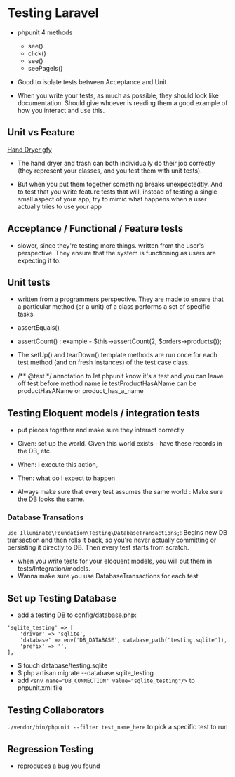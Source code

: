 # Testing Laravel

- phpunit 4 methods
    - see()
    - click()
    - see()
    - seePageIs()

- Good to isolate tests between Acceptance and Unit

- When you write your tests, as much as possible, they should look like documentation. Should give whoever is reading them a good example of how you interact and use this.

## Unit vs Feature
[Hand Dryer gfy](https://gfycat.com/HotOrangeCoypu)

- The hand dryer and trash can both individually do their job correctly (they represent your classes, and you test them with unit tests).

- But when you put them together something breaks unexpectedtly. And to test that you write feature tests that will, instead of testing a single small aspect of your app, try to mimic what happens when a user actually tries to use your app

## Acceptance / Functional / Feature tests
- slower, since they're testing more things. written from the user's perspective. They ensure that the system is functioning as users are expecting it to.

## Unit tests

- written from a programmers perspective. They are made to ensure that a particular method (or a unit) of a class performs a set of specific tasks.

- assertEquals() 
- assertCount() : example - $this->assertCount(2, $orders->products());
- The setUp() and tearDown() template methods are run once for each test method (and on fresh instances) of the test case class.

- /** @test */ annotation to let phpunit know it's a test and you can leave off test before method name ie testProductHasAName can be productHasAName or product_has_a_name

## Testing Eloquent models / integration tests

- put pieces together and make sure they interact correctly
- Given: set up the world. Given this world exists - have these records in the DB, etc. 
- When: i execute this action, 
- Then: what do I expect to happen

- Always make sure that every test assumes the same world : Make sure the DB looks the same.

### Database Transations

`use Illuminate\Foundation\Testing\DatabaseTransactions;`: Begins new DB transaction and then rolls it back, so you're never actually committing or persisting it directly to DB. Then every test starts from scratch.

- when you write tests for your eloquent models, you will put them in tests/Integration/models. 
- Wanna make sure you use DatabaseTransactions for each test

## Set up Testing Database

- add a testing DB to config/database.php:
```
'sqlite_testing' => [
    'driver' => 'sqlite',
    'database' => env('DB_DATABASE', database_path('testing.sqlite')),
    'prefix' => '',
],
```
- $ touch database/testing.sqlite
- $ php artisan migrate --database sqlite_testing
- add `<env name="DB_CONNECTION" value="sqlite_testing"/>` to phpunit.xml file

## Testing Collaborators

`./vendor/bin/phpunit --filter test_name_here` to pick a specific test to run


## Regression Testing

- reproduces a bug you found

## 